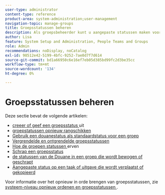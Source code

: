 ```yaml
---
user-type: administrator
content-type: reference
product-area: system-administration;user-management
navigation-topic: manage-groups
title: Groepsstatussen beheren
description: Als groepsbeheerder kunt u aangepaste statussen maken voor een groep die u beheert. Dit helpt de behoefte aan tientallen bedrijfs-brede douanestatus elimineren en staat meer autonomie in uw groepshiërarchieën toe. U kunt ook een status op systeemniveau bewerken voor een groep die u beheert als een Workfront-beheerder de status heeft ontgrendeld.
author: Lisa
feature: System Setup and Administration, People Teams and Groups
role: Admin
recommendations: noDisplay, noCatalog
exl-id: 98512e42-5199-4bfc-9252-7ae0d7f7d614
source-git-commit: bd1a66950c6e16ef7eb05d385bd99fc2d3be35cc
workflow-type: tm+mt
source-wordcount: '134'
ht-degree: 0%

---
```


# Groepsstatussen beheren

Deze sectie bevat de volgende artikelen:

* [ creeer of geef een groepsstatus ](../../../administration-and-setup/manage-groups/manage-group-statuses/create-or-edit-a-group-status.md) uit
* [ groepstatussen opnieuw rangschikken ](../../../administration-and-setup/manage-groups/manage-group-statuses/reorder-group-statuses-from-groups-area.md)
* [ Gebruik een douanestatus als standaardstatus voor een groep ](../../../administration-and-setup/manage-groups/manage-group-statuses/use-custom-statuses-as-default-statuses-group.md)
* [ Vergrendelde en ontgrendelde groepsstatussen ](../../../administration-and-setup/manage-groups/manage-group-statuses/lock-or-unlock-a-custom-group-status.md)
* [ Hoe de groepen statussen ](../../../administration-and-setup/manage-groups/manage-group-statuses/how-groups-inherit-statuses.md) erven
* [ Schrap een groepsstatus ](../../../administration-and-setup/manage-groups/manage-group-statuses/delete-a-group-status.md)
* [ de statussen van de Douane in een groep die wordt bewogen of geschrapt ](../../../administration-and-setup/manage-groups/manage-group-statuses/custom-statuses-in-group-moved-or-deleted.md)
* [Aangepaste status op een taak of uitgave die wordt verplaatst of gekopieerd](../../../administration-and-setup/manage-groups/manage-group-statuses/custom-statuses-on-a-task-or-issue-that-is-moved-or-copied.md)

Voor informatie over het opnieuw in orde brengen van groepsstatussen, zie [ systeem-niveau opnieuw ordenen en groepsstatussen ](../../../administration-and-setup/customize-workfront/creating-custom-status-and-priority-labels/reorder-system-statuses.md).
